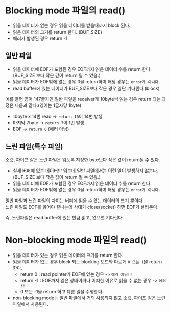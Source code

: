 # Blocking mode 파일의 read()

- 읽을 데이터가 없는 경우 읽을 데이터를 받을때까지 block 된다.
- 읽은 데이터의 크기를 return 한다. (BUF_SIZE)
- 에러가 발생된 경우 return -1

## 일반 파일

- 읽을 데이터에 EOF가 포함된 경우 EOF까지 읽은 데이터 수를 return 한다. (BUF_SIZE 보다 작은 값이 return 될 수 있음.)
- 읽을 데이터가 EOF밖에 없는 경우 0을 return하며 해당 경우는 ```error가 아니다.```
- read buffer에 있는 데이터가 BUF_SIZE보다 작은 경우 일단 기다린다.(block)

예를 들면 영어 147글자인 일반 파일을 receiver가 10byte씩 읽는 경우 return 되는 과정은 다음과 같다.(영어는 1글자당 1byte)<br>

- 10byte x 14번 read -> ```return 10```이 14번 발생
- 마지막 7byte -> ```return 7```이 1번 발생
- EOF -> ```return 0``` (에러 아님)


## 느린 파일(특수 파일)

소켓, 파이프 같은 느린 파일은 읽도록 지정한 byte보다 작은 값이 return될 수 있다.<br>

- 실제 버퍼에 있는 데이터만 읽는데 일반 파일에서는 이런 일이 발생하지 않는다. (BUF_SIZE 보다 작은 값이 return 될 수 있음.)
- 읽을 데이터에 EOF가 포함된 경우 EOF까지 읽은 데이터 수를 return 한다.
- 읽을 데이터가 EOF밖에 없는 경우 0을 return하며 해당 경우는 ```error가 아니다.```

일반 파일과 느린 파일의 차이는 버퍼에 읽을 수 있는 데이터의 크기 뿐이다.<br>
느린 파일도 EOF를 읽어야 끝나는데 상대가 close(socket) 하면 EOF가 날라온다.<br>

즉, 느린파일은 read buffer에 있는 만큼 읽고, 없으면 기다린다.<br>

# Non-blocking mode 파일의 read()

- 읽을 데이터가 있는 경우 읽은 데이터의 크기를 return 한다.
- 읽을 데이터가 없는 경우 block 되는 blocking 모드와 다르게 ```0 또는 1```을 return 한다.
  - return 0 : read pointer가 EOF에 있는 경우 -> ```에러 아님!!```
  - return -1 : EOF까지 읽은 상태이거나 어떠한 이유로 읽을 수 없는 경우 -> ```에러 !!```
  - 0 또는 -1을 return 하고 댜른 일을 수행한다.
- non-blocking mode는 일반 파일에서 거의 사용되지 않고 소켓, 파이프 같은 느린 파일에서 사용된다.
